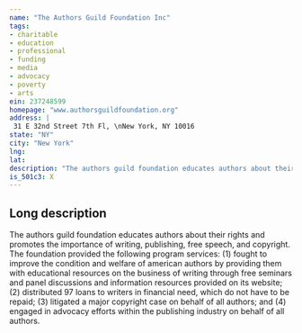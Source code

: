 ```yaml
---
name: "The Authors Guild Foundation Inc"
tags:
- charitable
- education
- professional
- funding
- media
- advocacy
- poverty
- arts
ein: 237248599
homepage: "www.authorsguildfoundation.org"
address: |
 31 E 32nd Street 7th Fl, \nNew York, NY 10016
state: "NY"
city: "New York"
lng: 
lat: 
description: "The authors guild foundation educates authors about their rights and promotes the importance of writing, publishing, free speech, and copyright. "
is_501c3: X
---
```


## Long description

The authors guild foundation educates authors about their rights and promotes the importance of writing, publishing, free speech, and copyright. The foundation provided the following program services: (1) fought to improve the condition and welfare of american authors by providing them with educational resources on the business of writing through free seminars and panel discussions and information resources provided on its website; (2) distributed 97 loans to writers in financial need, which do not have to be repaid; (3) litigated a major copyright case on behalf of all authors; and (4) engaged in advocacy efforts within the publishing industry on behalf of all authors. 
